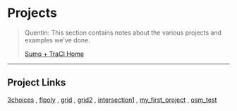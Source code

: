 # <a name="top_of_page"></a>Projects
>Quentin: This section contains notes about the various projects and examples we've done.
>
>[Sumo + TraCI Home](../Readme.md)

---
## Project Links

[3choices](./3choices/Readme.md) , 
[flpoly](./flpoly/Readme.md) ,
[grid](./grid/Readme.md) ,
[grid2](./grid2/Readme.md) ,
[intersection1](./intersection1/Readme.md) , 
[my_first_project](./my_first_project/Readme.md) ,
[osm_test](./osm_test/Readme.md)
